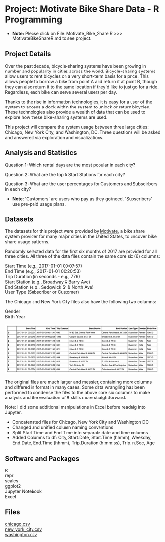 # Project: Motivate Bike Share Data - R Programming
* **Note:** Please click on File: Motivate_Bike_Share R >>> MotivateBikeShareR.md to see project.

## Project Details  

Over the past decade, bicycle-sharing systems have been growing in number and popularity in cities across the world. Bicycle-sharing systems allow users to rent bicycles on a very short-term basis for a price. This allows people to borrow a bike from point A and return it at point B, though they can also return it to the same location if they'd like to just go for a ride. Regardless, each bike can serve several users per day.

Thanks to the rise in information technologies, it is easy for a user of the system to access a dock within the system to unlock or return bicycles. These technologies also provide a wealth of data that can be used to explore how these bike-sharing systems are used.

This project will compare the system usage between three large cities: Chicago, New York City, and Washington, DC. Three questions will be asked and answered via exploration and visualizations.

## Analysis and Statistics

Question 1:
Which rental days are the most popular in each city?

Question 2:
What are the top 5 Start Stations for each city?

Question 3:
What are the user percentages for Customers and Subscirbers in each city?  
* **Note**: 'Customers' are users who pay as they go/need. 'Subscribers' use pre-paid usage plans.

## Datasets

The datasets for this project were provided by [Motivate](https://motivateco.com/), a bike share system provider for many major cities in the United States, to uncover bike share usage patterns. 

Randomly selected data for the first six months of 2017 are provided for all three cities. All three of the data files contain the same core six (6) columns:  

Start Time (e.g., 2017-01-01 00:07:57)  
End Time (e.g., 2017-01-01 00:20:53)  
Trip Duration (in seconds - e.g., 776)  
Start Station (e.g., Broadway & Barry Ave)  
End Station (e.g., Sedgwick St & North Ave)  
User Type (Subscriber or Customer) 

The Chicago and New York City files also have the following two columns:  

Gender  
Birth Year  

<img src="https://github.com/CyndiMorris/assets/blob/main/3CityData.jpg" width="1200"/>


The original files are much larger and messier, containing more columns and differed in format in many cases. Some data wrangling has been performed to condense the files to the above core six columns to make analysis and the evaluation of R skills more straightforward.  

Note: I did some additional manipulations in Excel before readnig into Jupyter.  
* Concatenated files for Chicago, New York City and Washington DC
* Changed and unified column naming conventions 
* Split Start Time and End Time into separate date and time columns
* Added Columns to df: City, Start.Date, Start.Time (hhmm), Weekday, End.Date, End.Time (hhmm), Trip.Duration (h:mm:ss), Trip.In.Sec, Age

## Software and Packages
R  
repr  
scales  
ggplot2  
Jupyter Notebook  
Excel  

## Files
[chicago.csv](https://video.udacity-data.com/topher/2019/February/5c747ce1_chicago/chicago.csv)  
[new_york_city.csv](https://video.udacity-data.com/topher/2019/February/5c747d01_new-york-city/new-york-city.csv)  
[washington.csv](https://video.udacity-data.com/topher/2019/February/5c747d10_washington/washington.csv)  


